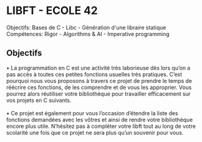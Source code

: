 # LIBFT - ECOLE 42
Objectifs: Bases de C - Libc - Génération d'une libraire statique<br>
Compétences: Rigor - Algorithms & AI - Imperative programming<br>

## Objectifs

• La programmation en C est une activité très laborieuse dès lors qu’on a pas accès à toutes ces petites fonctions usuelles très pratiques. C’est pourquoi nous vous proposons à travers ce projet de prendre le temps de réécrire ces fonctions, de les comprendre et de vous les approprier. Vous pourrez alors réutiliser votre bibliothèque pour travailler efficacement sur vos projets en C suivants.
<br>
<br>
• Ce projet est également pour vous l’occasion d’étendre la liste des fonctions demandées avec les vôtres et ainsi de rendre votre bibliothèque encore plus utile. N’hésitez pas à compléter votre libft tout au long de votre scolarité une fois que ce projet ne sera plus qu’un souvenir pour vous.
